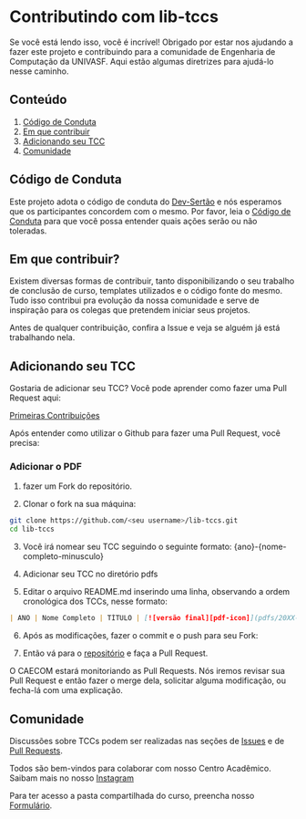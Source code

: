 # Contributindo com lib-tccs

Se você está lendo isso, você é incrível! Obrigado por estar nos ajudando a fazer este projeto e contribuindo para a comunidade de Engenharia de Computação da UNIVASF.
Aqui estão algumas diretrizes para ajudá-lo nesse caminho.

## Conteúdo

1. [Código de Conduta](#Código-de-conduta)
2. [Em que contribuir](#Em-que-contribuir)
3. [Adicionando seu TCC](#Adicionando-seu-TCC)
4. [Comunidade](#comunidade)

## Código de Conduta

Este projeto adota o código de conduta do [Dev-Sertão](https://github.com/devsertao) e nós esperamos que os participantes concordem com o mesmo.
Por favor, leia o [Código de Conduta](https://github.com/devsertao/quem-somos/blob/main/C%C3%93DIGO%20DE%20CONDUTA.md) para que você possa entender quais ações serão ou não toleradas.

## Em que contribuir?

Existem diversas formas de contribuir, tanto disponibilizando o seu trabalho de conclusão de curso, templates utilizados e o código fonte do mesmo. Tudo isso contribui pra evolução da nossa comunidade e serve de inspiração para os colegas que pretendem iniciar seus projetos.

Antes de qualquer contribuição, confira a Issue e veja se alguém já está trabalhando nela.

## Adicionando seu TCC

Gostaria de adicionar seu TCC? Você pode aprender como fazer uma Pull Request aqui:

[Primeiras Contribuições](https://github.com/firstcontributions/first-contributions/blob/master/translations/README.pt_br.md)

Após entender como utilizar o Github para fazer uma Pull Request, você precisa:

### Adicionar o PDF

1. fazer um Fork do repositório.

2. Clonar o fork na sua máquina:

```sh
git clone https://github.com/<seu username>/lib-tccs.git
cd lib-tccs
```

3. Você irá nomear seu TCC seguindo o seguinte formato:
   {ano}-{nome-completo-minusculo}

4. Adicionar seu TCC no diretório pdfs

5. Editar o arquivo README.md inserindo uma linha, observando a ordem cronológica dos TCCs, nesse formato:

```md
| ANO | Nome Completo | TÍTULO | [![versão final][pdf-icon]](pdfs/20XX-nome-completo-minusculo.pdf) | [![código fonte][source-code-icon]](https://github.com/<seu username>/<seu repositorio>)
```

6. Após as modificações, fazer o commit e o push para seu Fork:

7. Então vá para o [repositório](https://github.com/caecom/lib-tccs) e faça a Pull Request.

O CAECOM estará monitoriando as Pull Requests. Nós iremos revisar sua Pull Request e então fazer o merge dela, solicitar alguma modificação, ou fecha-lá com uma explicação.

<!-- ## Licença

Para dar sua contribuição a este repositório, você aceita que sua contribuição esteja sob a licença MIT. -->

## Comunidade

Discussões sobre TCCs podem ser realizadas nas seções de [Issues](https://github.com/caecom/lib-tccs/issues) e de [Pull Requests](https://github.com/caecom/lib-tccs/pulls).

Todos são bem-vindos para colaborar com nosso Centro Acadêmico.
Saibam mais no nosso [Instagram](https://www.instagram.com/caecom.univasf/)

Para ter acesso a pasta compartilhada do curso, preencha nosso [Formulário](https://docs.google.com/forms/d/e/1FAIpQLSdpydRTBY3e2Y8J847Hac4hQxmb-oOf-PEroqwIk2qKxCT8lA/viewform).
